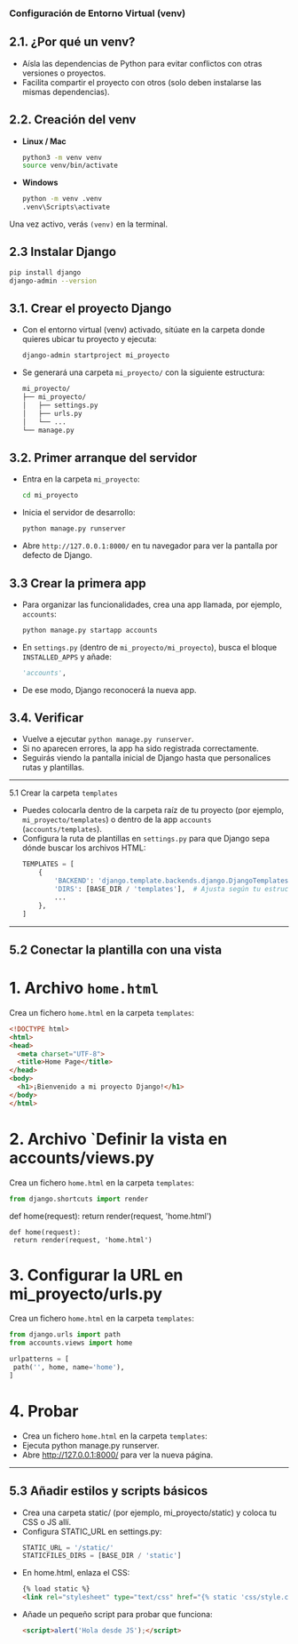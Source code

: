 ### Configuración de Entorno Virtual (venv)

## 2.1. **¿Por qué un venv?**  
   - Aísla las dependencias de Python para evitar conflictos con otras versiones o proyectos.  
   - Facilita compartir el proyecto con otros (solo deben instalarse las mismas dependencias).

## 2.2. **Creación del venv**

   - **Linux / Mac**  
     ```bash
     python3 -m venv venv
     source venv/bin/activate
     ```
   - **Windows**  
     ```bash
     python -m venv .venv
     .venv\Scripts\activate
     ```

   Una vez activo, verás `(venv)` en la terminal.

## 2.3 **Instalar Django**  
   ```bash
   pip install django
   django-admin --version
   ```



## 3.1. **Crear el proyecto Django**

   - Con el entorno virtual (venv) activado, sitúate en la carpeta donde quieres ubicar tu proyecto y ejecuta:  
     ```bash
     django-admin startproject mi_proyecto
     ```
   - Se generará una carpeta `mi_proyecto/` con la siguiente estructura:
     ```bash
     mi_proyecto/
     ├── mi_proyecto/
     │   ├── settings.py
     │   ├── urls.py
     │   └── ...
     └── manage.py
     ```

## 3.2. **Primer arranque del servidor**

   - Entra en la carpeta `mi_proyecto`:
     ```bash
     cd mi_proyecto
     ```
   - Inicia el servidor de desarrollo:
     ```bash
     python manage.py runserver
     ```
   - Abre `http://127.0.0.1:8000/` en tu navegador para ver la pantalla por defecto de Django.

## 3.3 **Crear la primera app**

   - Para organizar las funcionalidades, crea una app llamada, por ejemplo, `accounts`:
     ```bash
     python manage.py startapp accounts
     ```
   - En `settings.py` (dentro de `mi_proyecto/mi_proyecto`), busca el bloque `INSTALLED_APPS` y añade:
     ```python
     'accounts',
     ```
   - De ese modo, Django reconocerá la nueva app.

## 3.4. **Verificar**

   - Vuelve a ejecutar `python manage.py runserver`.  
   - Si no aparecen errores, la app ha sido registrada correctamente.  
   - Seguirás viendo la pantalla inicial de Django hasta que personalices rutas y plantillas.

---


 5.1 Crear la carpeta `templates`

- Puedes colocarla dentro de la carpeta raíz de tu proyecto (por ejemplo, `mi_proyecto/templates`) o dentro de la app `accounts` (`accounts/templates`).  
- Configura la ruta de plantillas en `settings.py` para que Django sepa dónde buscar los archivos HTML:
  ```python
  TEMPLATES = [
      {
          'BACKEND': 'django.template.backends.django.DjangoTemplates',
          'DIRS': [BASE_DIR / 'templates'],  # Ajusta según tu estructura
          ...
      },
  ]
  ```
---

## 5.2 Conectar la plantilla con una vista

# 1. **Archivo `home.html`**  
   Crea un fichero `home.html` en la carpeta `templates`:
   ```html
   <!DOCTYPE html>
   <html>
   <head>
     <meta charset="UTF-8">
     <title>Home Page</title>
   </head>
   <body>
     <h1>¡Bienvenido a mi proyecto Django!</h1>
   </body>
   </html>
   ```
# 2. **Archivo `Definir la vista en accounts/views.py**  
   Crea un fichero `home.html` en la carpeta `templates`:
   ```python
   from django.shortcuts import render
   ```
   def home(request):
    return render(request, 'home.html')
   ```
def home(request):
    return render(request, 'home.html')
   ```
# 3. **Configurar la URL en mi_proyecto/urls.py**  
   Crea un fichero `home.html` en la carpeta `templates`:
   ```python
   from django.urls import path
   from accounts.views import home

   urlpatterns = [
    path('', home, name='home'),
   ]
   ```
# 4. **Probar**  
   - Crea un fichero `home.html` en la carpeta `templates`:
   - Ejecuta python manage.py runserver.
   - Abre http://127.0.0.1:8000/ para ver la nueva página.

---

## 5.3 Añadir estilos y scripts básicos 

 - Crea una carpeta static/ (por ejemplo, mi_proyecto/static) y coloca tu CSS o JS allí.
 - Configura STATIC_URL en settings.py:
	```python
	STATIC_URL = '/static/'
	STATICFILES_DIRS = [BASE_DIR / 'static']
   ```
 - En home.html, enlaza el CSS:
	```html
	{% load static %}
	<link rel="stylesheet" type="text/css" href="{% static 'css/style.css' %}">
   ```
 - Añade un pequeño script para probar que funciona:
	```html
	<script>alert('Hola desde JS');</script>
   ```

